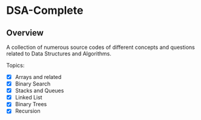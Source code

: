 # DSA-Complete 

## Overview
A collection of numerous source codes of different concepts and questions related to Data Structures and Algorithms.

Topics:
-[x] Arrays and related
-[x] Binary Search
-[x] Stacks and Queues
-[x] Linked List
-[x] Binary Trees 
-[x] Recursion 

<!-- ## Requirement 

> **Note**
> This is a note

> **Warning**
> This is a warning

## Usage


## Features


## Reference


## Author

Indrashis Paul
-->
